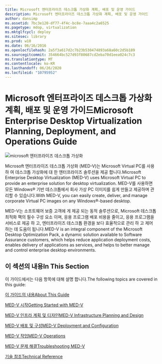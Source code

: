 ```yaml
---
title: Microsoft 엔터프라이즈 데스크톱 가상화 계획, 배포 및 운영 가이드
description: Microsoft 엔터프라이즈 데스크톱 가상화 계획, 배포 및 운영 가이드
author: dansimp
ms.assetid: 7bc3e120-df77-4f4c-bc8e-7aaa4c2a6525
ms.pagetype: mdop, virtualization
ms.mktglfcycl: deploy
ms.sitesec: library
ms.prod: w10
ms.date: 06/16/2016
ms.openlocfilehash: 2a5f3a617d2c7b23b530474893a68a60c2d5b189
ms.sourcegitcommit: 354664bc527d93f80687cd2eba70d1eea024c7c3
ms.translationtype: MT
ms.contentlocale: ko-KR
ms.lasthandoff: 06/26/2020
ms.locfileid: "10795952"
---
```

# <span data-ttu-id="814fb-103">Microsoft 엔터프라이즈 데스크톱 가상화 계획, 배포 및 운영 가이드</span><span class="sxs-lookup"><span data-stu-id="814fb-103">Microsoft Enterprise Desktop Virtualization Planning, Deployment, and Operations Guide</span></span>


![microsoft 엔터프라이즈 데스크톱 가상화](images/medv.gif)

<span data-ttu-id="814fb-105">Microsoft 엔터프라이즈 데스크톱 가상화 (MED-V)는 Microsoft Virtual PC를 사용 하 여 데스크톱 가상화에 대 한 엔터프라이즈 솔루션을 제공 합니다.</span><span class="sxs-lookup"><span data-stu-id="814fb-105">Microsoft Enterprise Desktop Virtualization (MED-V) uses Microsoft Virtual PC to provide an enterprise solution for desktop virtualization.</span></span> <span data-ttu-id="814fb-106">MED-V를 사용하면 모든 Windows® 기반 데스크톱에서 회사 가상 PC 이미지를 쉽게 만들고 제공하며 관리할 수 있습니다.</span><span class="sxs-lookup"><span data-stu-id="814fb-106">With MED-V, you can easily create, deliver, and manage corporate Virtual PC images on any Windows®-based desktop.</span></span>

<span data-ttu-id="814fb-107">MED-V는 소프트웨어 보증 고객에 게 제공 되는 동적 솔루션으로, Microsoft 데스크톱 최적화 팩의 필수 구성 요소 이며, 응용 프로그램 배포 비용을 줄이고, 응용 프로그램을 서비스로 제공 하 고, 엔터프라이즈 데스크톱 환경을 보다 효율적으로 관리 하 고 제어 하는 데 도움이 됩니다.</span><span class="sxs-lookup"><span data-stu-id="814fb-107">MED-V is an integral component of the Microsoft Desktop Optimization Pack, a dynamic solution available to Software Assurance customers, which helps reduce application deployment costs, enables delivery of applications as services, and helps to better manage and control enterprise desktop environments.</span></span>

## <span data-ttu-id="814fb-108">이 섹션의 내용</span><span class="sxs-lookup"><span data-stu-id="814fb-108">In This Section</span></span>


<span data-ttu-id="814fb-109">이 가이드에서는 다음 항목에 대해 설명 합니다.</span><span class="sxs-lookup"><span data-stu-id="814fb-109">The following topics are covered in this guide:</span></span>

[<span data-ttu-id="814fb-110">이 가이드의 내용</span><span class="sxs-lookup"><span data-stu-id="814fb-110">About This Guide</span></span>](about-this-guidemedv.md)

[<span data-ttu-id="814fb-111">MED-V 시작</span><span class="sxs-lookup"><span data-stu-id="814fb-111">Getting Started with MED-V</span></span>](getting-started-with-med-v.md)

[<span data-ttu-id="814fb-112">MED-V 인프라 계획 및 디자인</span><span class="sxs-lookup"><span data-stu-id="814fb-112">MED-V Infrastructure Planning and Design</span></span>](med-v-infrastructure-planning-and-design.md)

[<span data-ttu-id="814fb-113">MED-V 배포 및 구성</span><span class="sxs-lookup"><span data-stu-id="814fb-113">MED-V Deployment and Configuration</span></span>](med-v-deployment-and-configuration.md)

[<span data-ttu-id="814fb-114">MED-V 작업</span><span class="sxs-lookup"><span data-stu-id="814fb-114">MED-V Operations</span></span>](med-v-operations.md)

[<span data-ttu-id="814fb-115">MED-V 문제 해결</span><span class="sxs-lookup"><span data-stu-id="814fb-115">Troubleshooting MED-V</span></span>](troubleshooting-med-v.md)

[<span data-ttu-id="814fb-116">기술 참조</span><span class="sxs-lookup"><span data-stu-id="814fb-116">Technical Reference</span></span>](technical-referencemedv-10-sp1.md)

 

 





